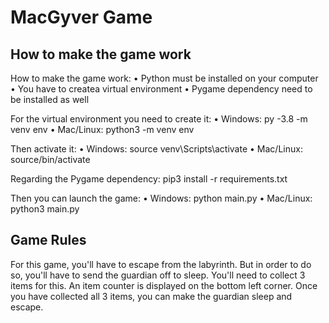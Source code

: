 # MacGyver Game

## **How to make the game work**
How to make the game work:
    • Python must be installed on your computer
    • You have to createa virtual environment
    • Pygame dependency need to be installed as well
    
For the virtual environment you need to create it:
    • Windows:
    py -3.8 -m venv env
    • Mac/Linux:
    python3 -m venv env
    
Then activate it: 
    • Windows:
    source venv\Scripts\activate
    • Mac/Linux:
    source/bin/activate

Regarding the Pygame dependency:
    pip3 install -r requirements.txt

Then you can launch the game:
    • Windows:
    python main.py
    • Mac/Linux:
    python3 main.py
    
## **Game Rules**
For this game, you'll have to escape from the labyrinth.
But in order to do so, you'll have to send the guardian off to sleep.
You'll need to collect 3 items for this. An item counter is displayed on the bottom left corner.
Once you have collected all 3 items, you can make the guardian sleep and escape.
